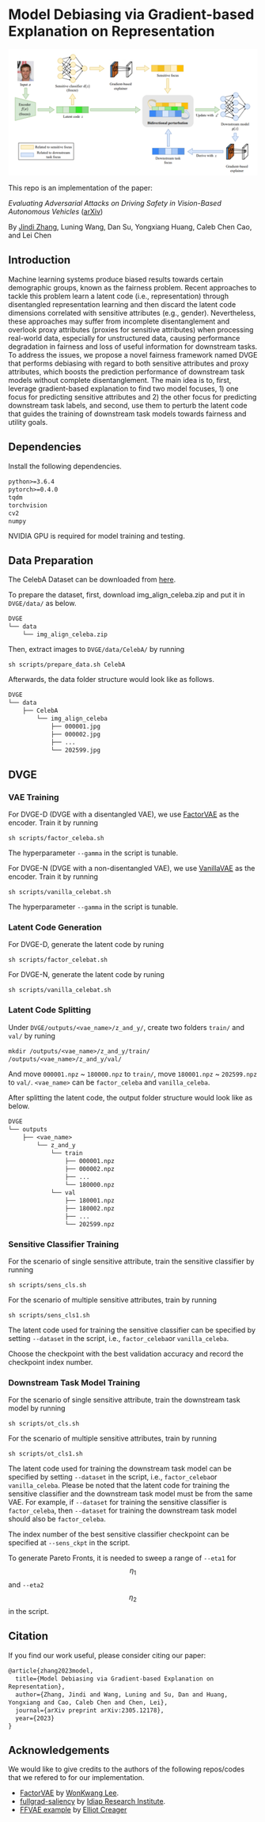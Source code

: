 # Model Debiasing via Gradient-based Explanation on Representation

![framework diagram](https://github.com/DexterJZ/dexterjz.github.io/blob/main/images/dvge.png)

This repo is an implementation of the paper:

*Evaluating Adversarial Attacks on Driving Safety in Vision-Based Autonomous Vehicles* ([arXiv](https://arxiv.org/abs/2305.12178))

By [Jindi Zhang](https://dexterjz.github.io/), Luning Wang, Dan Su, Yongxiang Huang, Caleb Chen Cao, and Lei Chen

## Introduction

Machine learning systems produce biased results towards certain demographic groups, known as the fairness problem. Recent approaches to tackle this problem learn a latent code (i.e., representation) through disentangled representation learning and then discard the latent code dimensions correlated with sensitive attributes (e.g., gender). Nevertheless, these approaches may suffer from incomplete disentanglement and overlook proxy attributes (proxies for sensitive attributes) when processing real-world data, especially for unstructured data, causing performance degradation in fairness and loss of useful information for downstream tasks. To address the issues, we propose a novel fairness framework named DVGE that performs debiasing with regard to both sensitive attributes and proxy attributes, which boosts the prediction performance of downstream task models without complete disentanglement. The main idea is to, first, leverage gradient-based explanation to find two model focuses, 1) one focus for predicting sensitive attributes and 2) the other focus for predicting downstream task labels, and second, use them to perturb the latent code that guides the training of downstream task models towards fairness and utility goals.

## Dependencies

Install the following dependencies.
```
python>=3.6.4
pytorch>=0.4.0
tqdm
torchvision
cv2
numpy
```

NVIDIA GPU is required for model training and testing.

## Data Preparation

The CelebA Dataset can be downloaded from [here](http://mmlab.ie.cuhk.edu.hk/projects/CelebA.html).

To prepare the dataset, first, download img_align_celeba.zip and put it in `DVGE/data/` as below.
```
DVGE
└── data
    └── img_align_celeba.zip
```

Then, extract images to ```DVGE/data/CelebA/``` by running
```
sh scripts/prepare_data.sh CelebA
```

Afterwards, the data folder structure would look like as follows.
```
DVGE
└── data
    ├── CelebA
        └── img_align_celeba
            ├── 000001.jpg
            ├── 000002.jpg
            ├── ...
            └── 202599.jpg
```

## DVGE

### VAE Training

For DVGE-D (DVGE with a disentangled VAE), we use [FactorVAE](http://proceedings.mlr.press/v80/kim18b/kim18b.pdf) as the encoder. Train it by running
```
sh scripts/factor_celeba.sh
```

The hyperparameter `--gamma` in the script is tunable.

For DVGE-N (DVGE with a non-disentangled VAE), we use [VanillaVAE](https://arxiv.org/pdf/1312.6114.pdf) as the encoder. Train it by running
```
sh scripts/vanilla_celebat.sh
```

The hyperparameter `--gamma` in the script is tunable.

### Latent Code Generation

For DVGE-D, generate the latent code by runing
```
sh scripts/factor_celebat.sh
```

For DVGE-N, generate the latent code by runing
```
sh scripts/vanilla_celebat.sh
```

### Latent Code Splitting

Under `DVGE/outputs/<vae_name>/z_and_y/`, create two folders `train/` and `val/` by runing
```
mkdir /outputs/<vae_name>/z_and_y/train/ /outputs/<vae_name>/z_and_y/val/
```

And move `000001.npz` ~ `180000.npz` to `train/`, move `180001.npz` ~ `202599.npz` to `val/`. `<vae_name>` can be `factor_celeba` and `vanilla_celeba`.

After splitting the latent code, the output folder structure would look like as below.
```
DVGE
└── outputs
    ├── <vae_name>
        └── z_and_y
            └── train
                ├── 000001.npz
                ├── 000002.npz
                ├── ...
                └── 180000.npz
            └── val
                ├── 180001.npz
                ├── 180002.npz
                ├── ...
                └── 202599.npz
```

### Sensitive Classifier Training

For the scenario of single sensitive attribute, train the sensitive classifier by running
```
sh scripts/sens_cls.sh
```

For the scenario of multiple sensitive attributes, train by running
```
sh scripts/sens_cls1.sh
```

The latent code used for training the sensitive classifier can be specified by setting `--dataset` in the script, i.e., `factor_celeba`or `vanilla_celeba`.

Choose the checkpoint with the best validation accuracy and record the checkpoint index number.

### Downstream Task Model Training

For the scenario of single sensitive attribute, train the downstream task model by running
```
sh scripts/ot_cls.sh
```

For the scenario of multiple sensitive attributes, train by running
```
sh scripts/ot_cls1.sh
```

The latent code used for training the downstream task model can be specified by setting `--dataset` in the script, i.e., `factor_celeba`or `vanilla_celeba`. Please be noted that the latent code for training the sensitive classifier and the downstream task model must be from the same VAE. For example, if `--dataset` for training the sensitive classifier is `factor_celeba`, then `--dataset` for training the downstream task model should also be `factor_celeba`.

The index number of the best sensitive classifier checkpoint can be specified at `--sens_ckpt` in the script.

To generate Pareto Fronts, it is needed to sweep a range of `--eta1` for $$\eta_{1}$$ and `--eta2` $$\eta_{2}$$ in the script.

## Citation

If you find our work useful, please consider citing our paper:

```
@article{zhang2023model,
  title={Model Debiasing via Gradient-based Explanation on Representation},
  author={Zhang, Jindi and Wang, Luning and Su, Dan and Huang, Yongxiang and Cao, Caleb Chen and Chen, Lei},
  journal={arXiv preprint arXiv:2305.12178},
  year={2023}
}
```

## Acknowledgements

We would like to give credits to the authors of the following repos/codes that we refered to for our implementation.
- [FactorVAE](https://github.com/1Konny/FactorVAE) by [WonKwang Lee](https://github.com/1Konny/).
- [fullgrad-saliency](https://github.com/idiap/fullgrad-saliency) by [Idiap Research Institute](https://github.com/idiap).
- [FFVAE example](https://gist.github.com/ecreager/e152782ba8c459009ddcae680b4c7684) by [Elliot Creager](https://www.cs.toronto.edu/~creager/)
